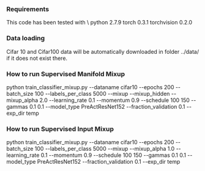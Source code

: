### Requirements
This code has been tested with \\
python 2.7.9
torch 0.3.1
torchvision 0.2.0

### Data loading
Cifar 10 and Cifar100 data will be automatically downloaded in folder ../data/ if it does not exist there.

### How to run Supervised Manifold Mixup

python train_classifier_mixup.py --dataname cifar10 --epochs 200 --batch_size 100 --labels_per_class 5000 --mixup   --mixup_hidden --mixup_alpha 2.0 --learning_rate 0.1 --momentum 0.9 --schedule 100 150 --gammas 0.1 0.1  --model_type PreActResNet152 --fraction_validation 0.1 --exp_dir temp

### How to run Supervised Input Mixup
python train_classifier_mixup.py --dataname cifar10 --epochs 200 --batch_size 100 --labels_per_class 5000 --mixup   --mixup_alpha 1.0 --learning_rate 0.1 --momentum 0.9 --schedule 100 150 --gammas 0.1 0.1  --model_type PreActResNet152 --fraction_validation 0.1 --exp_dir temp


